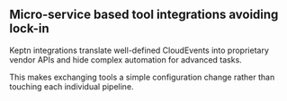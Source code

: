 ## Micro-service based tool integrations avoiding lock-in

Keptn integrations translate well-defined CloudEvents into proprietary vendor APIs and hide complex automation for advanced tasks. 

This makes exchanging tools a simple configuration change rather than touching each individual pipeline.  
